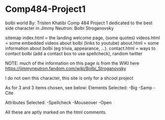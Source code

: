 # Comp484-Project1

bolbi world
  By: Tristen Khatibi
  Comp 484 Project 1
  dedicated to the best side character in Jimmy Neutron: Bolbi Stroganovsky 

sitemap
  index.html = the landing welcome page, (some quotes)
  videos.html = some embedded videos about bolbi (links to youtube)
  about.html = some information about bolbi (eg trivia, appearance, ...). 
  contact.html = ways to contact bolbi (add a contact box to use spellcheck), random twitter
  

  NOTE: much of the information on this page is from the WIKI here
  https://jimmyneutron.fandom.com/wiki/Bolbi_Stroganovsky

  I do not own this character, this site is only for a shcool project


As for 3 and 3 items chosen, see below:
Elements Selected:
-Big
-Samp
-Cite

Attributes Selected:
-Spellcheck
-Mouseover
-Open

All these are aptly marked on the html comments.
